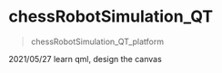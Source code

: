 # chessRobotSimulation_QT

> chessRobotSimulation_QT_platform

2021/05/27 learn qml, design the canvas
